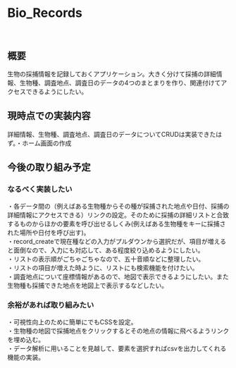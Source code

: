 # Bio_Records<br><br>
## 概要<br>
生物の採捕情報を記録しておくアプリケーション。大きく分けて採捕の詳細情報、生物種、調査地点、調査日のデータの4つのまとまりを作り、関連付けてアクセスできるようにしたい。

## 現時点での実装内容<br>
詳細情報、生物種、調査地点、調査日のデータについてCRUDは実装できたはず。・ホーム画面の作成

## 今後の取り組み予定<br>
### なるべく実装したい<br>

・各データ間の（例えばある生物種からその種が採捕された地点や日付、採捕の詳細情報にアクセスできる）リンクの設定。そのために採捕の詳細リストと合致するものからほかの要素を呼び出せるしくみ(例えばある生物種をキーに採捕された場所や日付を呼び出す)。<br>
・record_createで現在種などの入力がプルダウンから選択だが、項目が増えると面倒なので、入力にも対応して、ある程度絞り込めるようにしたい。<br>
・リストの表示順がごちゃごちゃなので、五十音順などに整理したい。<br>
・リストの項目が増えた時ように、リストにも検索機能を付けたい。<br>
・調査地点について座標情報があるので、地図で表示できるようにしたい。また生物種も採捕できた地点を地図上で表示するなどしたい。<br>

### 余裕があれば取り組みたい<br>
・可視性向上のために簡単にでもCSSを設定。<br>
・生物種の地図で採捕地点をクリックするとその地点の情報に飛べるようリンクを埋め込む。<br>
・データ解析に用いることを見越して、要素を選択すればcsvを出力してくれる機能の実装。<br>
